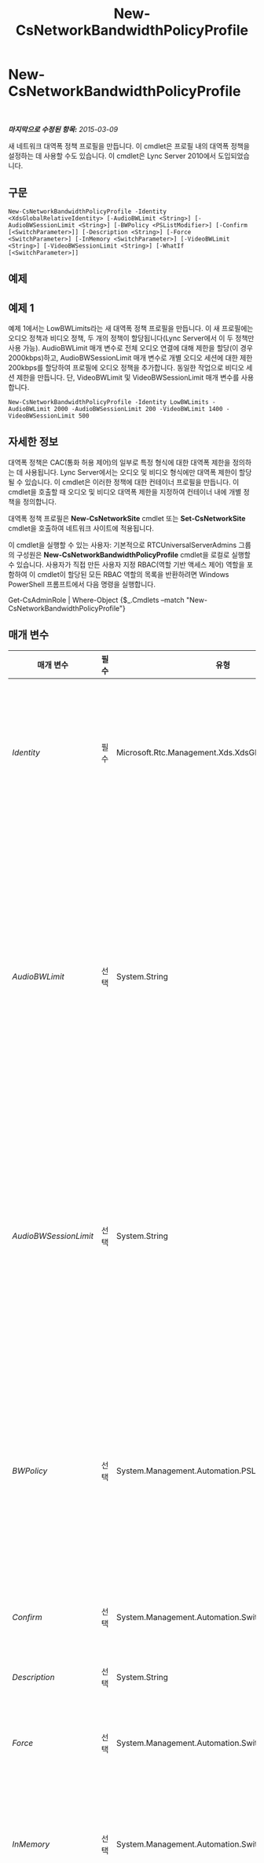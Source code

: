 ﻿---
title: New-CsNetworkBandwidthPolicyProfile
TOCTitle: New-CsNetworkBandwidthPolicyProfile
ms:assetid: 84940891-37a6-45fc-972d-05b95aa71ba9
ms:mtpsurl: https://technet.microsoft.com/ko-kr/library/Gg398675(v=OCS.15)
ms:contentKeyID: 49304252
ms.date: 08/10/2015
mtps_version: v=OCS.15
ms.translationtype: HT
---

# New-CsNetworkBandwidthPolicyProfile

 

_**마지막으로 수정된 항목:** 2015-03-09_

새 네트워크 대역폭 정책 프로필을 만듭니다. 이 cmdlet은 프로필 내의 대역폭 정책을 설정하는 데 사용할 수도 있습니다. 이 cmdlet은 Lync Server 2010에서 도입되었습니다.

## 구문

    New-CsNetworkBandwidthPolicyProfile -Identity <XdsGlobalRelativeIdentity> [-AudioBWLimit <String>] [-AudioBWSessionLimit <String>] [-BWPolicy <PSListModifier>] [-Confirm [<SwitchParameter>]] [-Description <String>] [-Force <SwitchParameter>] [-InMemory <SwitchParameter>] [-VideoBWLimit <String>] [-VideoBWSessionLimit <String>] [-WhatIf [<SwitchParameter>]]

## 예제

## 예제 1

예제 1에서는 LowBWLimits라는 새 대역폭 정책 프로필을 만듭니다. 이 새 프로필에는 오디오 정책과 비디오 정책, 두 개의 정책이 할당됩니다(Lync Server에서 이 두 정책만 사용 가능). AudioBWLimit 매개 변수로 전체 오디오 연결에 대해 제한을 할당(이 경우 2000kbps)하고, AudioBWSessionLimit 매개 변수로 개별 오디오 세션에 대한 제한 200kbps를 할당하여 프로필에 오디오 정책을 추가합니다. 동일한 작업으로 비디오 세션 제한을 만듭니다. 단, VideoBWLimit 및 VideoBWSessionLimit 매개 변수를 사용합니다.

    New-CsNetworkBandwidthPolicyProfile -Identity LowBWLimits -AudioBWLimit 2000 -AudioBWSessionLimit 200 -VideoBWLimit 1400 -VideoBWSessionLimit 500

## 자세한 정보

대역폭 정책은 CAC(통화 허용 제어)의 일부로 특정 형식에 대한 대역폭 제한을 정의하는 데 사용됩니다. Lync Server에서는 오디오 및 비디오 형식에만 대역폭 제한이 할당될 수 있습니다. 이 cmdlet은 이러한 정책에 대한 컨테이너 프로필을 만듭니다. 이 cmdlet을 호출할 때 오디오 및 비디오 대역폭 제한을 지정하여 컨테이너 내에 개별 정책을 정의합니다.

대역폭 정책 프로필은 **New-CsNetworkSite** cmdlet 또는 **Set-CsNetworkSite** cmdlet을 호출하여 네트워크 사이트에 적용됩니다.

이 cmdlet을 실행할 수 있는 사용자: 기본적으로 RTCUniversalServerAdmins 그룹의 구성원은 **New-CsNetworkBandwidthPolicyProfile** cmdlet을 로컬로 실행할 수 있습니다. 사용자가 직접 만든 사용자 지정 RBAC(역할 기반 액세스 제어) 역할을 포함하여 이 cmdlet이 할당된 모든 RBAC 역할의 목록을 반환하려면 Windows PowerShell 프롬프트에서 다음 명령을 실행합니다.

Get-CsAdminRole | Where-Object {$\_.Cmdlets –match "New-CsNetworkBandwidthPolicyProfile"}

## 매개 변수


<table>
<colgroup>
<col style="width: 25%" />
<col style="width: 25%" />
<col style="width: 25%" />
<col style="width: 25%" />
</colgroup>
<thead>
<tr class="header">
<th>매개 변수</th>
<th>필수</th>
<th>유형</th>
<th>설명</th>
</tr>
</thead>
<tbody>
<tr class="odd">
<td><p><em>Identity</em></p></td>
<td><p>필수</p></td>
<td><p>Microsoft.Rtc.Management.Xds.XdsGlobalRelativeIdentity</p></td>
<td><p>정책을 고유하게 식별하는 문자열 값입니다. 모든 대역폭 정책 프로필은 전역 범위에서 만들어집니다. 따라서 범위는 내포되어 있으므로 새 대역폭 정책 프로필을 만들 때 고유한 이름만 지정하면 됩니다. 프로필의 BWPolicyProfileID 속성도 이 값으로 채워집니다.</p></td>
</tr>
<tr class="even">
<td><p><em>AudioBWLimit</em></p></td>
<td><p>선택</p></td>
<td><p>System.String</p></td>
<td><p>모든 오디오 연결에 대해 할당할 최대 대역폭 크기입니다. 하나의 오디오 세션으로 인해 오디오 대역폭 제한이 초과될 경우 해당 세션은 시작이 허용되지 않습니다.</p>
<p>단위는 kbps입니다. 예를 들어 1000 값은 1000kbps를 나타냅니다.</p>
<p>이 매개 변수에 값을 지정하면 BWPolicy 매개 변수에 값을 지정할 수 없습니다.</p>
<p>기본값: AudioBWSessionLimit 매개 변수에 값을 지정하고 AudioBWLimit에 값을 지정하지 않으면 AudioBWLimit의 기본값은 0이 됩니다.</p></td>
</tr>
<tr class="odd">
<td><p><em>AudioBWSessionLimit</em></p></td>
<td><p>선택</p></td>
<td><p>System.String</p></td>
<td><p>오디오 세션별로 할당할 최대 대역폭 크기입니다. 단위는 kbps입니다. 값은 40 이상이어야 합니다.</p>
<p>이 매개 변수에 값을 지정하면 BWPolicy 매개 변수에 값을 지정할 수 없습니다.</p>
<p>기본값: AudioBWLimit 매개 변수에 값을 지정하고 AudioBWSessionLimit에 값을 지정하지 않으면 AudioBWSessionLimit의 기본값은 175가 됩니다.</p></td>
</tr>
<tr class="even">
<td><p><em>BWPolicy</em></p></td>
<td><p>선택</p></td>
<td><p>System.Management.Automation.PSListModifier</p></td>
<td><p>대역폭 정책 프로필이 포함된 개체의 목록입니다. 목록의 각 개체는 대역폭 형식(오디오 또는 비디오), 대역폭 제한 및 대역폭 세션 제한으로 구성됩니다.</p>
<p>이 매개 변수에 값을 지정하면 AudioBWLimit, AudioBWSessionLimit, VideoBWLimit 또는 VideoBWSessionLimit 매개 변수에 값을 지정할 수 없습니다.</p>
<p><strong>New-CsNetworkBWPolicy</strong> cmdlet을 호출하면 목록의 개체를 만들 수 있습니다.</p></td>
</tr>
<tr class="odd">
<td><p><em>Confirm</em></p></td>
<td><p>선택</p></td>
<td><p>System.Management.Automation.SwitchParameter</p></td>
<td><p>명령을 실행하기 전에 확인 메시지를 표시합니다.</p></td>
</tr>
<tr class="even">
<td><p><em>Description</em></p></td>
<td><p>선택</p></td>
<td><p>System.String</p></td>
<td><p>대역폭 정책 프로필에 대한 설명입니다. 예를 들어 이 매개 변수를 사용하여 프로필의 용도를 지정할 수 있습니다.</p></td>
</tr>
<tr class="odd">
<td><p><em>Force</em></p></td>
<td><p>선택</p></td>
<td><p>System.Management.Automation.SwitchParameter</p></td>
<td><p>변경하기 전에 표시되는 확인 메시지를 표시하지 않습니다.</p></td>
</tr>
<tr class="even">
<td><p><em>InMemory</em></p></td>
<td><p>선택</p></td>
<td><p>System.Management.Automation.SwitchParameter</p></td>
<td><p>개체를 실제로 영구 변경 사항으로 커밋하지 않고 개체 참조를 만듭니다. 이 매개 변수와 함께 호출된 이 cmdlet의 결과를 변수로 할당하면 개체 참조의 속성을 변경한 후 이 cmdlet과 일치하는 Set- cmdlet을 호출하여 해당 변경 사항을 커밋할 수 있습니다.</p></td>
</tr>
<tr class="odd">
<td><p><em>VideoBWLimit</em></p></td>
<td><p>선택</p></td>
<td><p>System.String</p></td>
<td><p>모든 비디오 연결에 대해 할당할 최대 대역폭 크기입니다. 하나의 비디오 세션으로 인해 비디오 대역폭 제한이 초과될 경우 해당 세션은 시작이 허용되지 않습니다.</p>
<p>단위는 kbps입니다. 예를 들어 1000 값은 1000kbps를 나타냅니다.</p>
<p>이 매개 변수에 값을 지정하면 BWPolicy 매개 변수에 값을 지정할 수 없습니다.</p>
<p>기본값: VideoBWSessionLimit 매개 변수에 값을 지정하고 VideoBWLimit에 값을 지정하지 않으면 VideoBWLimit의 기본값은 0이 됩니다.</p></td>
</tr>
<tr class="even">
<td><p><em>VideoBWSessionLimit</em></p></td>
<td><p>선택</p></td>
<td><p>System.String</p></td>
<td><p>비디오 세션별로 할당할 최대 대역폭 크기입니다. 단위는 kbps입니다. 값은 100 이상이어야 합니다.</p>
<p>이 매개 변수에 값을 지정하면 BWPolicy 매개 변수에 값을 지정할 수 없습니다.</p>
<p>기본값: VideoBWLimit 매개 변수에 값을 지정하고 VideoBWSessionLimit에 값을 지정하지 않으면 VideoBWSessionLimit의 기본값은 700이 됩니다.</p></td>
</tr>
<tr class="odd">
<td><p><em>WhatIf</em></p></td>
<td><p>선택</p></td>
<td><p>System.Management.Automation.SwitchParameter</p></td>
<td><p>명령을 실제로 실행하지 않고도 명령이 실행될 경우 발생할 수 있는 현상을 설명합니다.</p></td>
</tr>
</tbody>
</table>


## 입력 형식

없음.

## 반환 형식

Microsoft.Rtc.Management.WritableConfig.Settings.NetworkConfiguration.BWPolicyProfileType 유형의 개체를 만듭니다.

## 참고 항목

#### 기타 리소스

[Remove-CsNetworkBandwidthPolicyProfile](remove-csnetworkbandwidthpolicyprofile.md)  
[Set-CsNetworkBandwidthPolicyProfile](set-csnetworkbandwidthpolicyprofile.md)  
[Get-CsNetworkBandwidthPolicyProfile](get-csnetworkbandwidthpolicyprofile.md)  
[New-CsNetworkBWPolicy](new-csnetworkbwpolicy.md)


